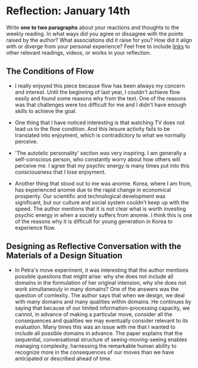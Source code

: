 # Reflection: January 14th 

Write **one to two paragraphs** about your reactions and thoughts to the weekly reading. In what ways did you agree or dissagree with the points raised by the author? What associations did it raise for you? How did it align with or diverge from your personal experience? Feel free to include [links](http://formandcode.com/) to other relevant readings, videos, or works in your reflection.

## The Conditions of Flow  

- I really enjoyed this piece because flow has been always my concern and interest. Until the beginning of last year, I couldn't achieve flow easily and found some reasons why from the text. One of the reasons was that challenges were too difficult for me and I didn't have enough skills to achieve the goal. 

- One thing that I have noticed interesting is that watching TV does not lead us to the flow condition. And this leisure activity fails to be translated into enjoyment, which is contradictory to what we normally perceive.     

- 'The autotelic personality' section was very inspiring. I am generally a self-conscious person, who constantly worry about how others will perceive me. I agree that my psychic energy is many times put into this consciousness that I lose enjoyment. 

- Another thing that stood out to me was anomie. Korea, where I am from, has experienced anomie due to the rapid change in economical prosperity. Our scientific and technological development was significant, but our culture and social system couldn't keep up with the speed. The author mentions that it is not clear what is worth investing psychic energy in when a society suffers from anomie. I think this is one of the reasons why it is difficult for young generation in Korea to experience flow.    

## Designing as Reflective Conversation with the Materials of a Design Situation  

- In Petra's move experiment, it was interesting that the author mentions possible quesitons that might arise: why she does not include all domains in the formulation of her original intension, why she does not work simultaneouly in many domains? One of the answers was the question of comlexity. The author says that when we design, we deal with many domains and many qualities within domains. He continues by saying that because of our limited information-processing capacity, we cannot, in advance of making a particular move, consider all the consequences and qualities we may eventually consider relevant to its evaluation. Many times this was an issue with me that I wanted to include all possible domains in advance. The paper explains that the sequential, conversational structure of seeing-moving-seeing enables managing complexity, harnessing the remarkable human ability to recognize more in the consequences of our moves than we have anticipated or described ahead of time.      

